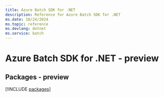 ```yaml
---
title: Azure Batch SDK for .NET
description: Reference for Azure Batch SDK for .NET
ms.date: 10/24/2024
ms.topic: reference
ms.devlang: dotnet
ms.service: batch
---
```

# Azure Batch SDK for .NET - preview
## Packages - preview
[!INCLUDE [packages](batch-index.md)]